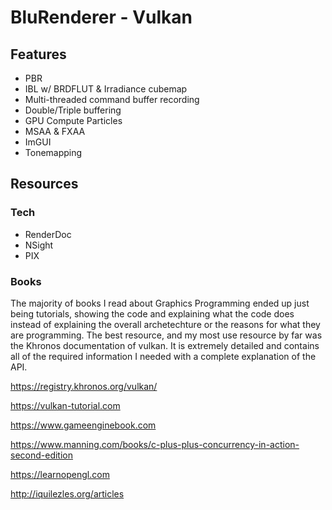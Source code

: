 # BluRenderer - Vulkan

## Features

- PBR
- IBL w/ BRDFLUT & Irradiance cubemap
- Multi-threaded command buffer recording
- Double/Triple buffering
- GPU Compute Particles
- MSAA & FXAA
- ImGUI
- Tonemapping

  
## Resources

### Tech
- RenderDoc
- NSight
- PIX

### Books
The majority of books I read about Graphics Programming ended up just being tutorials, showing the code and explaining what the code does instead of explaining the overall archetechture or the reasons for what they are programming. The best resource, and my most use resource by far was the Khronos documentation of vulkan. It is extremely detailed and contains all of the required information I needed with a complete explanation of the API. 

https://registry.khronos.org/vulkan/

https://vulkan-tutorial.com

https://www.gameenginebook.com

https://www.manning.com/books/c-plus-plus-concurrency-in-action-second-edition

https://learnopengl.com

http://iquilezles.org/articles
